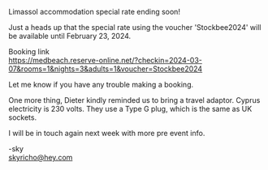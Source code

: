 Limassol accommodation special rate ending soon!

Just a heads up that the special rate using the voucher 'Stockbee2024' will be available until February 23, 2024.

Booking link  
https://medbeach.reserve-online.net/?checkin=2024-03-07&rooms=1&nights=3&adults=1&voucher=Stockbee2024

Let me know if you have any trouble making a booking.

One more thing, Dieter kindly reminded us to bring a travel adaptor. Cyprus electricity is 230 volts. They use a Type G plug, which is the same as UK sockets.

I will be in touch again next week with more pre event info.

-sky  
skyricho@hey.com
